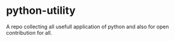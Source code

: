 # python-utility
A repo collecting all usefull application of python and also for open contribution for all.
